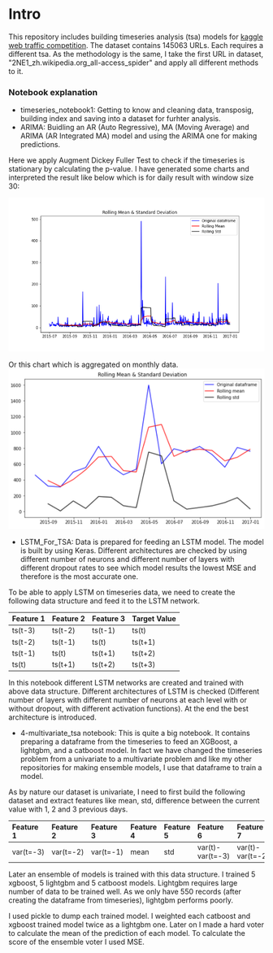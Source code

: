 # Intro

This repository includes building timeseries analysis (tsa) models for [kaggle web traffic competition](https://www.kaggle.com/c/web-traffic-time-series-forecasting).
The dataset contains 145063 URLs. Each requires a different tsa. As the methodology is the same, I take the first URL in dataset, "2NE1_zh.wikipedia.org_all-access_spider" and apply all different methods to it.


### Notebook explanation
+ timeseries_notebook1: Getting to know and cleaning data, transposig, building index and saving into a dataset for furhter analysis.
+ ARIMA: Buidling an AR (Auto Regressive), MA (Moving Average) and ARIMA (AR Integrated MA) model and using the ARIMA one for making predictions.

Here we apply Augment Dickey Fuller Test to check if the timeseries is stationary by calculating the p-value. I have generated some charts and interpreted the result like below which is for daily result with window size 30:

![ADFT](img/mean_std.png)

Or this chart which is aggregated on monthly data.
![ADFT for months](img/df_m_adcf.PNG)

+ LSTM_For_TSA: Data is prepared for feeding an LSTM model. The model is built by using Keras. Different architectures are checked by using different number of neurons and different number of layers with different dropout rates to see which model results the lowest MSE and therefore is the most accurate one.

To be able to apply LSTM on timeseries data, we need to create the following data structure and feed it to the LSTM network.

| Feature 1 | Feature 2 | Feature 3 | Target Value|
| :- | :- | :- | :- |
| ts(t-3) | ts(t-2) | ts(t-1) | ts(t) |
| ts(t-2) | ts(t-1) | ts(t)   | ts(t+1)
| ts(t-1) |  ts(t)  | ts(t+1) | ts(t+2)
| ts(t) | ts(t+1) | ts(t+2)    |      ts(t+3)

In this notebook different LSTM networks are created and trained with above data structure. Different architectures of LSTM is checked (Different number of layers with different number of neurons at each level with or without dropout, with different activation functions). At the end the best architecture is introduced.

+ 4-multivariate_tsa notebook: This is quite a big notebook. It contains preparing a dataframe from the timeseries to feed an XGBoost, a lightgbm, and a catboost model. In fact we have changed the timeseries problem from a univariate to a multivariate problem and like my other repositories for making ensemble models, I use that dataframe to train a model. 

As by nature our dataset is univariate, I need to first build the following dataset and extract features like mean, std, difference between the current value with 1, 2 and 3 previous days.

| Feature 1 | Feature 2 | Feature 3 | Feature 4 | Feature 5 | Feature 6 | Feature 7 | Feature 8 | target |
| :- | :- | :- | :- | :- | :- | :- | :- | :- |              
| var(t=-3) |  var(t=-2) |   var(t=-1) |  mean |  std |   var(t)-var(t=-3)  |  var(t)-var(t=-2) |   var(t)-var(t=-1) |  

Later an ensemble of models is trained with this data structure. I trained 5 xgboost, 5 lightgbm and 5 catboost models. Lightgbm requires large number of data to be trained well. As we only have 550 records (after creating the dataframe from timeseries), lightgbm performs poorly. 


I used pickle to dump each trained model. I weighted each catboost and xgboost trained model twice as a lightgbm one. Later on I made a hard voter to calculate the mean of the prediction of each model. To calculate the score of the ensemble voter I used MSE.





